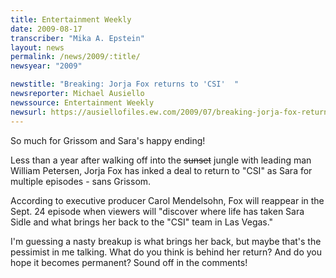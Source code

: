 ```yaml
---
title: Entertainment Weekly
date: 2009-08-17
transcriber: "Mika A. Epstein"
layout: news
permalink: /news/2009/:title/
newsyear: "2009"

newstitle: "Breaking: Jorja Fox returns to 'CSI'  "
newsreporter: Michael Ausiello
newssource: Entertainment Weekly
newsurl: https://ausiellofiles.ew.com/2009/07/breaking-jorja-fox-returns-to-csi.html
---
```


So much for Grissom and Sara's happy ending!

Less than a year after walking off into the ~~sunset~~ jungle with leading man William Petersen, Jorja Fox has inked a deal to return to "CSI" as Sara for multiple episodes - sans Grissom.

According to executive producer Carol Mendelsohn, Fox will reappear in the Sept. 24 episode when viewers will "discover where life has taken Sara Sidle and what brings her back to the "CSI" team in Las Vegas."

I'm guessing a nasty breakup is what brings her back, but maybe that's the pessimist in me talking. What do you think is behind her return? And do you hope it becomes permanent? Sound off in the comments!
